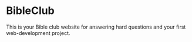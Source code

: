 # BibleClub
This is your Bible club website for answering hard questions and your first web-development project.
